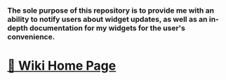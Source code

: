 ### The sole purpose of this repository is to provide me with an ability to notify users about widget updates, as well as an in-depth documentation for my widgets for the user's convenience.

# [📖 Wiki Home Page](https://github.com/Redo7/EtsyWidgets/wiki)
